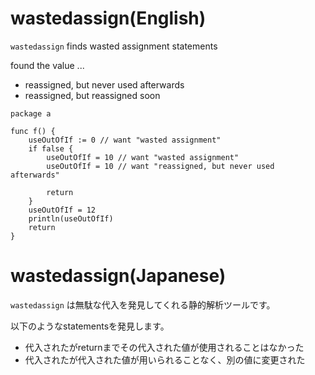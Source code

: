# wastedassign(English)
`wastedassign` finds wasted assignment statements

found the value ...

- reassigned, but never used afterwards
- reassigned, but reassigned soon

```
package a

func f() {
	useOutOfIf := 0 // want "wasted assignment"
	if false {
		useOutOfIf = 10 // want "wasted assignment"
		useOutOfIf = 10 // want "reassigned, but never used afterwards"

		return
	}
	useOutOfIf = 12
	println(useOutOfIf)
	return
}
```

# wastedassign(Japanese)
`wastedassign` は無駄な代入を発見してくれる静的解析ツールです。

以下のようなstatementsを発見します。

- 代入されたがreturnまでその代入された値が使用されることはなかった
- 代入されたが代入された値が用いられることなく、別の値に変更された
